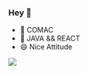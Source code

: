 ### Hey 👋

<!--
**zhuhh666/zhuhh666** is a ✨ _special_ ✨ repository because its `README.md` (this file) appears on your GitHub profile.

Here are some ideas to get you started:

- 🔭 I’m currently working on ...
- 🌱 I’m currently learning ...
- 👯 I’m looking to collaborate on ...
- 🤔 I’m looking for help with ...
- 💬 Ask me about ...
- 📫 How to reach me: ...
- 😄 Pronouns: ...
- ⚡ Fun fact: ...
-->
- 🔭 COMAC
- 🌱 JAVA && REACT
- 😄 Nice Attitude


![](https://github-readme-stats.vercel.app/api?username=zhuhh666&show_icons=true&theme=radical)
